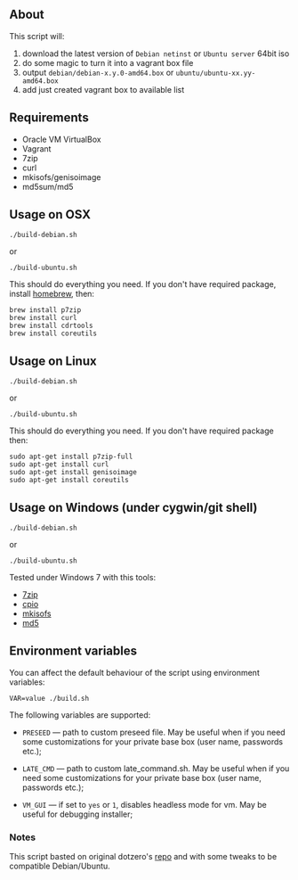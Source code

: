 ## About

This script will:

 1. download the latest version of `Debian netinst` or `Ubuntu server` 64bit iso
 2. do some magic to turn it into a vagrant box file
 3. output `debian/debian-x.y.0-amd64.box` or `ubuntu/ubuntu-xx.yy-amd64.box`
 4. add just created vagrant box to available list

## Requirements

 * Oracle VM VirtualBox
 * Vagrant
 * 7zip
 * curl
 * mkisofs/genisoimage
 * md5sum/md5

## Usage on OSX

    ./build-debian.sh
or

    ./build-ubuntu.sh

This should do everything you need. If you don't have required package, install [homebrew](http://mxcl.github.com/homebrew/), then:

    brew install p7zip
    brew install curl
    brew install cdrtools
    brew install coreutils

## Usage on Linux

    ./build-debian.sh
or

    ./build-ubuntu.sh

This should do everything you need. If you don't have required package then:

    sudo apt-get install p7zip-full
    sudo apt-get install curl
    sudo apt-get install genisoimage
    sudo apt-get install coreutils

## Usage on Windows (under cygwin/git shell)

    ./build-debian.sh
or

    ./build-ubuntu.sh

Tested under Windows 7 with this tools:

 * [7zip](http://www.7-zip.org/)
 * [cpio](http://gnuwin32.sourceforge.net/packages/cpio.htm)
 * [mkisofs](http://sourceforge.net/projects/cdrtoolswin/)
 * [md5](http://www.fourmilab.ch/md5/)

## Environment variables

You can affect the default behaviour of the script using environment variables:

    VAR=value ./build.sh

The following variables are supported:

* `PRESEED` — path to custom preseed file. May be useful when if you need some customizations for your private base box (user name, passwords etc.);

* `LATE_CMD` — path to custom late_command.sh. May be useful when if you need some customizations for your private base box (user name, passwords etc.);

* `VM_GUI` — if set to `yes` or `1`, disables headless mode for vm. May be useful for debugging installer;


### Notes

This script basted on original dotzero's [repo](https://github.com/dotzero/vagrant-debian-wheezy-64) and with some tweaks to be compatible Debian/Ubuntu.
